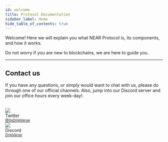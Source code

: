```yaml
---
id: welcome
title: Protocol Documentation
sidebar_label: Home
hide_table_of_contents: true
---
```

Welcome! Here we will explain you what NEAR Protocol is, its components, and how it works.

Do not worry if you are new to blockchains, we are here to guide you.

<FeatureList>
  <Column title="Introduction to NEAR">
    <Feature url="/concepts/basics/protocol" title="What is NEAR?" subtitle="Learn the Basics about NEAR" image="near-logo.png" />
    <Feature url="/concepts/basics/accounts/account-id" title="Named Accounts" subtitle="NEAR uses human-readable accounts" image="user.png" />
    <Feature url="/concepts/basics/accounts/access-keys" title="Multiple Access Keys" subtitle="More keys means more security" image="key.png" />
    <Feature url="/concepts/basics/accounts/smartcontract" title="Smart Contracts" subtitle="Learn about our contract technology" image="contract.png" />
  </Column>
  <Column title="The Network">
    <Feature url="/concepts/basics/tokens" title="Token" subtitle="Learn about the NEAR token" image="ft.png" />
    <Feature url="/concepts/basics/transactions/overview" title="Transactions" subtitle="Fast and Inexpensive" image="transaction.png" />
    <Feature url="/concepts/basics/validators" title="Validators" subtitle="Learn how the network stays safe" image="validation.png" />
  </Column>
  <Column title="More Resources">
    <Feature url="/concepts/advanced/papers" title="Papers" subtitle="Read the research that defined NEAR" image="experiment.png" />
    <Feature url="/concepts/web3/intro" title="From Web2 to Web3" subtitle="Migrate your applications" image="blocks.png" />
  </Column>
</FeatureList>

---

## Contact us

If you have any questions, or simply would want to chat with us, please do through one of our official channels. Also, jump into our Discord server and join our office hours every week-day!.

<br/>

<div className="container">
  <div className="row">
    <div className="col col--2">
      <div className="avatar">
        <img
          className="avatar__photo"
          src={require("@site/static/docs/assets/home/twitter.png").default} />
        <div className="avatar__intro">
          <div className="avatar__name">Twitter</div>
          <small className="avatar__subtitle"><a href="https://twitter.com/0xDripVerse">@0xDripVerse</a></small>
        </div>
      </div>
    </div>
    <div className="col col--2">
      <div className="avatar">
        <img
          className="avatar__photo"
          src={require("@site/static/docs/assets/home/discord.png").default} />
        <div className="avatar__intro">
          <div className="avatar__name">Discord</div>
          <small className="avatar__subtitle"><a href="https://discord.gg/xxx">DripVerse</a></small>
        </div>
      </div>
    </div>
  </div>
</div>
